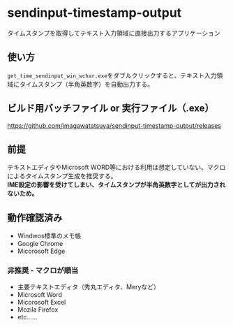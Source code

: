 # sendinput-timestamp-output
タイムスタンプを取得してテキスト入力領域に直接出力するアプリケーション

## 使い方
`get_time_sendinput_win_wchar.exe`をダブルクリックすると、テキスト入力領域にタイムスタンプ（半角英数字）を自動出力する。

## ビルド用バッチファイル or 実行ファイル（.exe）  
https://github.com/imagawatatsuya/sendinput-timestamp-output/releases

## 前提
テキストエディタやMicrosoft WORD等における利用は想定していない。マクロによるタイムスタンプ生成を推奨する。  
**IME設定の影響を受けてしまい、タイムスタンプが半角英数字としてが出力されないため。**

## 動作確認済み
- Windwos標準のメモ帳  
- Google Chrome  
- Micorosoft Edge

### 非推奨 - マクロが順当
- 主要テキストエディタ（秀丸エディタ、Meryなど）  
- Microsoft Word  
- Micorosoft Excel  
- Mozila Firefox  
- etc……
